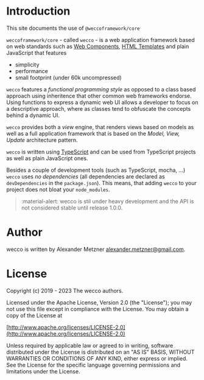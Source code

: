 # Introduction

This site documents the use of `@weccoframework/core`

`weccoframework/core` - called `wecco` - is a web application framework based 
on web standards such as [Web Components](https://www.webcomponents.org/), 
[HTML Templates](https://developer.mozilla.org/de/docs/Web/HTML/Element/template) 
and plain JavaScript that features

* simplicity
* performance
* small footprint (under 60k uncompressed)

`wecco` features a _functional programming style_ as opposed to a class based 
approach using inheritence that other common web frameworks endorse. Using 
functions to express a dynamic web UI allows a developer to focus on a 
descriptive approach, where as classes tend to obfuscate the concepts behind a
dynamic UI.

`wecco` provides both a _view_ engine, that renders views based on models as
well as a full application framework that is based on the _Model, View, Update_
architecture pattern.

`wecco` is written using [TypeScript](https://www.typescriptlang.org/) and can
be used from TypeScript projects as well as plain JavaScript ones.

Besides a couple of development tools (such as TypeScript, mocha, ...) `wecco`
uses _no dependencies_ (all dependencies are declared as `devDependencies` in
the `package.json`). This means, that adding `wecco` to your project does not
bloat your `node_modules`.

> :material-alert: wecco is stil under heavy development and the API is not 
> considered stable until release 1.0.0.

# Author

wecco is written by Alexander Metzner <alexander.metzner@gmail.com>.

# License

Copyright (c) 2019 - 2023 The wecco authors.

Licensed under the Apache License, Version 2.0 (the "License");
you may not use this file except in compliance with the License.
You may obtain a copy of the License at

[http://www.apache.org/licenses/LICENSE-2.0](http://www.apache.org/licenses/LICENSE-2.0)

Unless required by applicable law or agreed to in writing, software
distributed under the License is distributed on an "AS IS" BASIS,
WITHOUT WARRANTIES OR CONDITIONS OF ANY KIND, either express or implied.
See the License for the specific language governing permissions and
limitations under the License.

